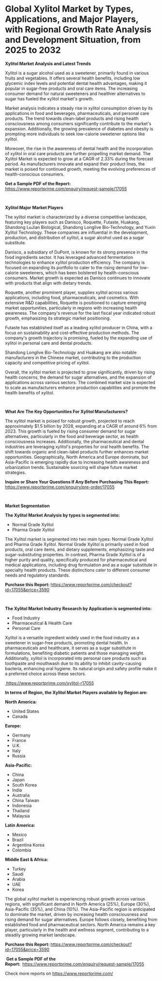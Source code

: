 <p><h1>Global Xylitol Market by Types, Applications, and Major Players, with Regional Growth Rate Analysis and Development Situation, from 2025 to 2032</h1></p><p><strong>Xylitol Market Analysis and Latest Trends</strong></p>
<p><p>Xylitol is a sugar alcohol used as a sweetener, primarily found in various fruits and vegetables. It offers several health benefits, including low glycemic index levels and potential dental health advantages, making it popular in sugar-free products and oral care items. The increasing consumer demand for natural sweeteners and healthier alternatives to sugar has fueled the xylitol market's growth.</p><p>Market analysis indicates a steady rise in xylitol consumption driven by its applications in food and beverages, pharmaceuticals, and personal care products. The trend towards clean-label products and rising health consciousness among consumers significantly contribute to the market's expansion. Additionally, the growing prevalence of diabetes and obesity is prompting more individuals to seek low-calorie sweetener options like xylitol.</p><p>Moreover, the rise in the awareness of dental health and the incorporation of xylitol in oral care products are further propelling market demand. The Xylitol Market is expected to grow at a CAGR of 2.33% during the forecast period. As manufacturers innovate and expand their product lines, the market is poised for continued growth, meeting the evolving preferences of health-conscious consumers.</p></p>
<p><strong>Get a Sample PDF of the Report:&nbsp;</strong> <a href="https://www.reportprime.com/enquiry/request-sample/17055?utm_campaign=3460&utm_medium=2&utm_source=Github&utm_content=ia&utm_term=18032025&utm_id=xylitol">https://www.reportprime.com/enquiry/request-sample/17055</a></p>
<p>&nbsp;</p>
<p><strong>Xylitol Major Market Players</strong></p>
<p><p>The xylitol market is characterized by a diverse competitive landscape, featuring key players such as Danisco, Roquette, Futaste, Huakang, Shandong LuJian Biological, Shandong Longlive Bio-Technology, and Yuxin Xylitol Technology. These companies are influential in the development, production, and distribution of xylitol, a sugar alcohol used as a sugar substitute.</p><p>Danisco, a subsidiary of DuPont, is known for its strong presence in the food ingredients sector. It has leveraged advanced fermentation technologies to enhance xylitol production efficiency. The company is focused on expanding its portfolio to cater to the rising demand for low-calorie sweeteners, which has been bolstered by health-conscious consumers. Market growth is expected as Danisco continues to innovate with products that align with dietary trends.</p><p>Roquette, another prominent player, supplies xylitol across various applications, including food, pharmaceuticals, and cosmetics. With extensive R&D capabilities, Roquette is positioned to capture emerging market opportunities, particularly in regions with increasing health awareness. The company's revenue for the last fiscal year indicated robust growth, emphasizing its strategic market positioning.</p><p>Futaste has established itself as a leading xylitol producer in China, with a focus on sustainability and cost-effective production methods. The company's growth trajectory is promising, fueled by the expanding use of xylitol in personal care and dental products.</p><p>Shandong Longlive Bio-Technology and Huakang are also notable manufacturers in the Chinese market, contributing to the production capacity and competitive pricing of xylitol.</p><p>Overall, the xylitol market is projected to grow significantly, driven by rising health concerns, the demand for sugar alternatives, and the expansion of applications across various sectors. The combined market size is expected to scale as manufacturers enhance production capabilities and promote the health benefits of xylitol.</p></p>
<p>&nbsp;</p>
<p><strong>What Are The Key Opportunities For Xylitol Manufacturers?</strong></p>
<p><p>The xylitol market is poised for robust growth, projected to reach approximately $1.5 billion by 2028, expanding at a CAGR of around 6% from 2023. This growth is fueled by rising consumer demand for sugar alternatives, particularly in the food and beverage sector, as health consciousness increases. Additionally, the pharmaceutical and dental industries are leveraging xylitol's properties for oral health benefits. The shift towards organic and clean-label products further enhances market opportunities. Geographically, North America and Europe dominate, but Asia-Pacific is emerging rapidly due to increasing health awareness and urbanization trends. Sustainable sourcing will shape future market strategies.</p></p>
<p><strong>Inquire or Share Your Questions If Any Before Purchasing This Report:</strong> <a href="https://www.reportprime.com/enquiry/pre-order/17055?utm_campaign=3460&utm_medium=2&utm_source=Github&utm_content=ia&utm_term=18032025&utm_id=xylitol">https://www.reportprime.com/enquiry/pre-order/17055</a></p>
<p>&nbsp;</p>
<p><strong>Market Segmentation</strong></p>
<p><strong>The Xylitol Market Analysis by types is segmented into:</strong></p>
<p><ul><li>Normal Grade Xylitol</li><li>Pharma Grade Xylitol</li></ul></p>
<p><p>The Xylitol market is segmented into two main types: Normal Grade Xylitol and Pharma Grade Xylitol. Normal Grade Xylitol is primarily used in food products, oral care items, and dietary supplements, emphasizing taste and sugar-substituting properties. In contrast, Pharma Grade Xylitol is of a higher purity and quality, specifically produced for pharmaceutical and medical applications, including drug formulation and as a sugar substitute in specialty health products. These distinctions cater to different consumer needs and regulatory standards.</p></p>
<p><strong>Purchase this Report:&nbsp;</strong><a href="https://www.reportprime.com/checkout?id=17055&price=3590&utm_campaign=3460&utm_medium=2&utm_source=Github&utm_content=ia&utm_term=18032025&utm_id=xylitol">https://www.reportprime.com/checkout?id=17055&price=3590</a></p>
<p>&nbsp;</p>
<p><strong>The Xylitol Market Industry Research by Application is segmented into:</strong></p>
<p><ul><li>Food Industry</li><li>Pharmaceutical & Health Care</li><li>Personal Care</li></ul></p>
<p><p>Xylitol is a versatile ingredient widely used in the food industry as a sweetener in sugar-free products, promoting dental health. In pharmaceuticals and healthcare, it serves as a sugar substitute in formulations, benefiting diabetic patients and those managing weight. Additionally, xylitol is incorporated into personal care products such as toothpaste and mouthwash due to its ability to inhibit cavity-causing bacteria, enhancing oral hygiene. Its natural origin and safety profile make it a preferred choice across these sectors.</p></p>
<p><a href="https://www.reportprime.com/xylitol-r17055?utm_campaign=3460&utm_medium=2&utm_source=Github&utm_content=ia&utm_term=18032025&utm_id=xylitol">&nbsp;https://www.reportprime.com/xylitol-r17055</a></p>
<p><strong>In terms of Region, the Xylitol Market Players available by Region are:</strong></p>
<p>
    <p> <strong> North America: </strong>
        <ul>
            <li>United States</li>
            <li>Canada</li>
        </ul>
        </p> 
    <p> <strong> Europe: </strong>
        <ul>
            <li>Germany</li>
            <li>France</li>
            <li>U.K.</li>
            <li>Italy</li>
            <li>Russia</li>
        </ul>
        </p> 
    <p> <strong> Asia-Pacific: </strong>
        <ul>
            <li>China</li>
            <li>Japan</li>
            <li>South Korea</li>
            <li>India</li>
            <li>Australia</li>
            <li>China Taiwan</li>
            <li>Indonesia</li>
            <li>Thailand</li>
            <li>Malaysia</li>
        </ul>
        </p> 
    <p> <strong> Latin America: </strong>
        <ul>
            <li>Mexico</li>
            <li>Brazil</li>
            <li>Argentina Korea</li>
            <li>Colombia</li>
        </ul>
        </p> 
    <p> <strong> Middle East & Africa: </strong>
        <ul>
            <li>Turkey</li>
            <li>Saudi</li>
            <li>Arabia</li>
            <li>UAE</li>
            <li>Korea</li>
        </ul>
    </p>
    </p>
<p><p>The global xylitol market is experiencing robust growth across various regions, with significant demand in North America (25%), Europe (30%), Asia-Pacific (35%), and China (10%). The Asia-Pacific region is anticipated to dominate the market, driven by increasing health consciousness and rising demand for sugar alternatives. Europe follows closely, benefiting from established food and pharmaceutical sectors. North America remains a key player, particularly in the health and wellness segment, contributing to a steadily growing market landscape.</p></p>
<p><strong>Purchase this Report: </strong><a href="https://www.reportprime.com/checkout?id=17055&price=3590&utm_campaign=3460&utm_medium=2&utm_source=Github&utm_content=ia&utm_term=18032025&utm_id=xylitol">https://www.reportprime.com/checkout?id=17055&price=3590</a></p>
<p>&nbsp;<strong>Get a Sample PDF of the Report:&nbsp;&nbsp;</strong><a href="https://www.reportprime.com/enquiry/request-sample/17055?utm_campaign=3460&utm_medium=2&utm_source=Github&utm_content=ia&utm_term=18032025&utm_id=xylitol">https://www.reportprime.com/enquiry/request-sample/17055</a></p>
<p><strong></strong></p>
<p>Check more reports on <a href="https://www.reportprime.com/?utm_campaign=3460&utm_medium=2&utm_source=Github&utm_content=ia&utm_term=18032025&utm_id=xylitol">https://www.reportprime.com/</a></p>